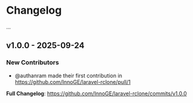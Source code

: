 # Changelog

...

## v1.0.0 - 2025-09-24

### New Contributors

* @authanram made their first contribution in https://github.com/InnoGE/laravel-rclone/pull/1

**Full Changelog**: https://github.com/InnoGE/laravel-rclone/commits/v1.0.0
